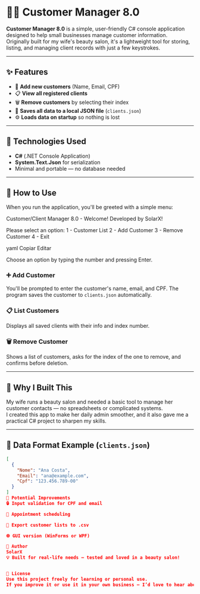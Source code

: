 # 💇‍♀️ Customer Manager 8.0

**Customer Manager 8.0** is a simple, user-friendly C# console application designed to help small businesses manage customer information.  
Originally built for my wife's beauty salon, it's a lightweight tool for storing, listing, and managing client records with just a few keystrokes.

---

## ✨ Features

- 📄 **Add new customers** (Name, Email, CPF)
- 📋 **View all registered clients**
- 🗑️ **Remove customers** by selecting their index
- 💾 **Saves all data to a local JSON file** (`clients.json`)
- ⚙️ **Loads data on startup** so nothing is lost

---

## 🧰 Technologies Used

- **C#** (.NET Console Application)
- **System.Text.Json** for serialization
- Minimal and portable — no database needed

---

## 📌 How to Use

When you run the application, you'll be greeted with a simple menu:

Customer/Client Manager 8.0 - Welcome!
Developed by SolarX!

Please select an option:
1 - Customer List
2 - Add Customer
3 - Remove Customer
4 - Exit

yaml
Copiar
Editar

Choose an option by typing the number and pressing Enter.

### ➕ Add Customer
You'll be prompted to enter the customer's name, email, and CPF. The program saves the customer to `clients.json` automatically.

### 📋 List Customers
Displays all saved clients with their info and index number.

### 🗑️ Remove Customer
Shows a list of customers, asks for the index of the one to remove, and confirms before deletion.

---

## 🧠 Why I Built This

My wife runs a beauty salon and needed a basic tool to manage her customer contacts — no spreadsheets or complicated systems.  
I created this app to make her daily admin smoother, and it also gave me a practical C# project to sharpen my skills.

---

## 💾 Data Format Example (`clients.json`)

```json
[
  {
    "Nome": "Ana Costa",
    "Email": "ana@example.com",
    "Cpf": "123.456.789-00"
  }
]
🚧 Potential Improvements
🔒 Input validation for CPF and email

📅 Appointment scheduling

🧾 Export customer lists to .csv

🌐 GUI version (WinForms or WPF)

👤 Author
SolarX
💡 Built for real-life needs — tested and loved in a beauty salon!


📄 License
Use this project freely for learning or personal use.
If you improve it or use it in your own business — I’d love to hear about it!
